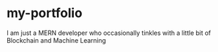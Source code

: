 # my-portfolio
I am just a MERN developer who occasionally tinkles with a little bit of Blockchain and Machine Learning
